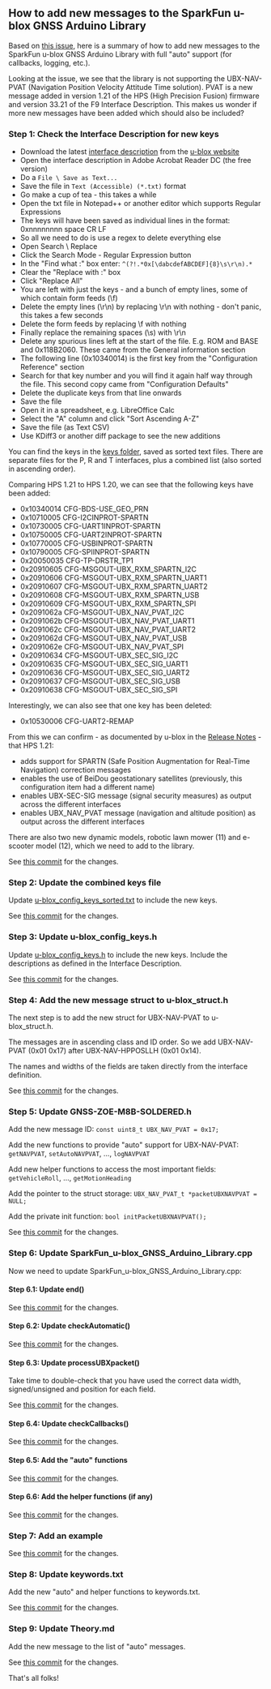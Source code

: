## How to add new messages to the SparkFun u-blox GNSS Arduino Library

Based on [this issue](https://github.com/sparkfun/SparkFun_u-blox_GNSS_Arduino_Library/issues/97), here is a summary of how to add new messages to the SparkFun u-blox GNSS Arduino Library with full "auto" support (for callbacks, logging, etc.).

Looking at the issue, we see that the library is not supporting the UBX-NAV-PVAT (Navigation Position Velocity Attitude Time solution).
PVAT is a new message added in version 1.21 of the HPS (High Precision Fusion) firmware and version 33.21 of the F9 Interface Description.
This makes us wonder if more new messages have been added which should also be included?

### Step 1: Check the Interface Description for new keys

* Download the latest [interface description](https://www.u-blox.com/sites/default/files/F9-HPS-1.21_InterfaceDescription_UBX-21019746.pdf) from the [u-blox website](https://www.u-blox.com/en/product/zed-f9r-module#tab-documentation-resources)
* Open the interface description in Adobe Acrobat Reader DC (the free version)
* Do a ```File \ Save as Text...```
* Save the file in ```Text (Accessible) (*.txt)``` format
* Go make a cup of tea - this takes a while
* Open the txt file in Notepad++ or another editor which supports Regular Expressions
* The keys will have been saved as individual lines in the format: 0xnnnnnnnn space CR LF
* So all we need to do is use a regex to delete everything else
* Open Search \ Replace
* Click the Search Mode - Regular Expression button
* In the "Find what :" box enter: ```^(?!.*0x[\dabcdefABCDEF]{8}\s\r\n).*```
* Clear the "Replace with :" box
* Click "Replace All"
* You are left with just the keys - and a bunch of empty lines, some of which contain form feeds (\f)
* Delete the empty lines (\r\n) by replacing \r\n with nothing - don't panic, this takes a few seconds
* Delete the form feeds by replacing \f with nothing
* Finally replace the remaining spaces (\s) with \r\n
* Delete any spurious lines left at the start of the file. E.g. ROM and BASE and 0x118B2060. These came from the General information section
* The following line (0x10340014) is the first key from the "Configuration Reference" section
* Search for that key number and you will find it again half way through the file. This second copy came from "Configuration Defaults"
* Delete the duplicate keys from that line onwards
* Save the file
* Open it in a spreadsheet, e.g. LibreOffice Calc
* Select the "A" column and click "Sort Ascending A-Z"
* Save the file (as Text CSV)
* Use KDiff3 or another diff package to see the new additions

You can find the keys in the [keys folder](https://github.com/sparkfun/SparkFun_u-blox_GNSS_Arduino_Library/tree/main/keys), saved as sorted text files.
There are separate files for the P, R and T interfaces, plus a combined list (also sorted in ascending order).

Comparing HPS 1.21 to HPS 1.20, we can see that the following keys have been added:

* 0x10340014 CFG-BDS-USE_GEO_PRN
* 0x10710005 CFG-I2CINPROT-SPARTN
* 0x10730005 CFG-UART1INPROT-SPARTN
* 0x10750005 CFG-UART2INPROT-SPARTN
* 0x10770005 CFG-USBINPROT-SPARTN
* 0x10790005 CFG-SPIINPROT-SPARTN
* 0x20050035 CFG-TP-DRSTR_TP1
* 0x20910605 CFG-MSGOUT-UBX_RXM_SPARTN_I2C
* 0x20910606 CFG-MSGOUT-UBX_RXM_SPARTN_UART1
* 0x20910607 CFG-MSGOUT-UBX_RXM_SPARTN_UART2
* 0x20910608 CFG-MSGOUT-UBX_RXM_SPARTN_USB
* 0x20910609 CFG-MSGOUT-UBX_RXM_SPARTN_SPI
* 0x2091062a CFG-MSGOUT-UBX_NAV_PVAT_I2C
* 0x2091062b CFG-MSGOUT-UBX_NAV_PVAT_UART1
* 0x2091062c CFG-MSGOUT-UBX_NAV_PVAT_UART2
* 0x2091062d CFG-MSGOUT-UBX_NAV_PVAT_USB
* 0x2091062e CFG-MSGOUT-UBX_NAV_PVAT_SPI
* 0x20910634 CFG-MSGOUT-UBX_SEC_SIG_I2C
* 0x20910635 CFG-MSGOUT-UBX_SEC_SIG_UART1
* 0x20910636 CFG-MSGOUT-UBX_SEC_SIG_UART2
* 0x20910637 CFG-MSGOUT-UBX_SEC_SIG_USB
* 0x20910638 CFG-MSGOUT-UBX_SEC_SIG_SPI

Interestingly, we can also see that one key has been deleted:

* 0x10530006 CFG-UART2-REMAP

From this we can confirm - as documented by u-blox in the [Release Notes](https://www.u-blox.com/sites/default/files/ZED-F9R-02B_FW1.00HPS1.21_RN_UBX-21035491_1.3.pdf) -
that HPS 1.21:

* adds support for SPARTN (Safe Position Augmentation for Real-Time Navigation) correction messages
* enables the use of BeiDou geostationary satellites (previously, this configuration item had a different name)
* enables UBX-SEC-SIG message (signal security measures) as output across the different interfaces
* enables UBX_NAV_PVAT message (navigation and altitude position) as output across the different interfaces

There are also two new dynamic models, robotic lawn mower (11) and e-scooter model (12), which we need to add to the library.

See [this commit](https://github.com/sparkfun/SparkFun_u-blox_GNSS_Arduino_Library/commit/805aab18b6656513bfee473487a437754cd3965d) for the changes.

### Step 2: Update the combined keys file

Update [u-blox_config_keys_sorted.txt](https://github.com/sparkfun/SparkFun_u-blox_GNSS_Arduino_Library/blob/main/keys/u-blox_config_keys_sorted.txt)
to include the new keys.

See [this commit](https://github.com/sparkfun/SparkFun_u-blox_GNSS_Arduino_Library/commit/8895764f237ae494dcd0fa1ae942d487d2e1557f) for the changes.

### Step 3: Update u-blox_config_keys.h

Update [u-blox_config_keys.h](https://github.com/sparkfun/SparkFun_u-blox_GNSS_Arduino_Library/blob/main/src/u-blox_config_keys.h) to include the new keys.
Include the descriptions as defined in the Interface Description.

See [this commit](https://github.com/sparkfun/SparkFun_u-blox_GNSS_Arduino_Library/commit/3609da15f90a7a66b41524e77c6dc3dd76cd362c) for the changes.

### Step 4: Add the new message struct to u-blox_struct.h

The next step is to add the new struct for UBX-NAV-PVAT to u-blox_struct.h.

The messages are in ascending class and ID order. So we add UBX-NAV-PVAT (0x01 0x17) after UBX-NAV-HPPOSLLH (0x01 0x14).

The names and widths of the fields are taken directly from the interface definition.

See [this commit](https://github.com/sparkfun/SparkFun_u-blox_GNSS_Arduino_Library/commit/a4ba440c6240e0974c27f40b976a5ddf0fbdb9b6) for the changes.

### Step 5: Update GNSS-ZOE-M8B-SOLDERED.h

Add the new message ID: ```const uint8_t UBX_NAV_PVAT = 0x17;```

Add the new functions to provide "auto" support for UBX-NAV-PVAT: ```getNAVPVAT```, ```setAutoNAVPVAT```, ..., ```logNAVPVAT```

Add new helper functions to access the most important fields: ```getVehicleRoll```, ..., ```getMotionHeading```

Add the pointer to the struct storage: ```UBX_NAV_PVAT_t *packetUBXNAVPVAT = NULL;```

Add the private init function: ```bool initPacketUBXNAVPVAT();```

See [this commit](https://github.com/sparkfun/SparkFun_u-blox_GNSS_Arduino_Library/commit/423a1e2ccd418dd679257edc6edeec0bd3029052) for the changes.

### Step 6: Update SparkFun_u-blox_GNSS_Arduino_Library.cpp

Now we need to update SparkFun_u-blox_GNSS_Arduino_Library.cpp:

#### Step 6.1: Update end()

See [this commit](https://github.com/sparkfun/SparkFun_u-blox_GNSS_Arduino_Library/commit/35d225e3f1abb316eda3becb7f8e2eb04ff1d17c) for the changes.

#### Step 6.2: Update checkAutomatic()

See [this commit](https://github.com/sparkfun/SparkFun_u-blox_GNSS_Arduino_Library/commit/b746d8e2742961ede95e2d06d5db3a3a557e571d) for the changes.

#### Step 6.3: Update processUBXpacket()

Take time to double-check that you have used the correct data width, signed/unsigned and position for each field.

See [this commit](https://github.com/sparkfun/SparkFun_u-blox_GNSS_Arduino_Library/commit/8eecdd5044f810b0e2b567150ff63a17c219fe8e) for the changes.

#### Step 6.4: Update checkCallbacks()

See [this commit](https://github.com/sparkfun/SparkFun_u-blox_GNSS_Arduino_Library/commit/b53bffaa3ae12482cfb268f23796963d0b8519c9) for the changes.

#### Step 6.5: Add the "auto" functions

See [this commit](https://github.com/sparkfun/SparkFun_u-blox_GNSS_Arduino_Library/commit/e394ae003ad38117d150598774d0552059416473) for the changes.

#### Step 6.6: Add the helper functions (if any)

See [this commit](https://github.com/sparkfun/SparkFun_u-blox_GNSS_Arduino_Library/commit/318e76383e96d6676bbb57294c25e665c0d4a31f) for the changes.

### Step 7: Add an example

See [this commit](https://github.com/sparkfun/SparkFun_u-blox_GNSS_Arduino_Library/commit/06014dc95f1b9ffae4876fbacfb9390541d7c31d) for the changes.

### Step 8: Update keywords.txt

Add the new "auto" and helper functions to keywords.txt.

See [this commit](https://github.com/sparkfun/SparkFun_u-blox_GNSS_Arduino_Library/commit/4f0a0ca3c5e6420be9064b91702947c23104bd1b) for the changes.

### Step 9: Update Theory.md

Add the new message to the list of "auto" messages.

See [this commit](https://github.com/sparkfun/SparkFun_u-blox_GNSS_Arduino_Library/commit/57f133259245d8071c73797e4be2ff630c2720ab) for the changes.

That's all folks!